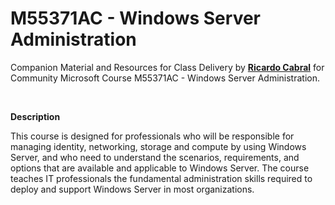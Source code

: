 # M55371AC - Windows Server Administration

Companion Material and Resources for Class Delivery by [**Ricardo Cabral**](https://www.rramoscabral.com) for Community Microsoft Course M55371AC - Windows Server Administration.

<br/>

**Description**

This course is designed for professionals who will be responsible for managing identity, networking, storage and compute by using Windows Server, and who need to understand the scenarios, requirements, and options that are available and applicable to Windows Server. The course teaches IT professionals the fundamental administration skills required to deploy and support Windows Server in most organizations.

